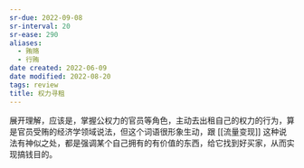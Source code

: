 ```yaml
---
sr-due: 2022-09-08
sr-interval: 20
sr-ease: 290
aliases:
  - 贿赂
  - 行贿
date created: 2022-06-09
date modified: 2022-08-20
tags: review
title: 权力寻租
---
```


展开理解，应该是，掌握公权力的官员等角色，主动去出租自己的权力的行为，算是官员受贿的经济学领域说法，但这个词语很形象生动，跟 [[流量变现]] 这种说法有神似之处，都是强调某个自己拥有的有价值的东西，给它找到好买家，从而实现搞钱目的。
